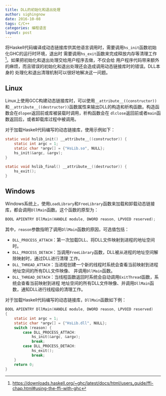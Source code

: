 ```yaml
---
title: DLL的初始化和退出处理
author: sighingnow
date: 2016-10-08
tags: C/C++
categories: 编程语言
layout: post
---
```


将Haskell代码编译成动态链接库供其他语言调用时，需要调用`hs_init`函数初始化GHC的运行时环境，退出时
需要调用`hs_exit`函数来完成释放内存等清理工作[^1]。如果把初始化和退出处理交给用户程序去做，不仅会给
用户程序代码带来额外的麻烦，而且错误的初始化和退出处理还会造成调用动态链接库时的错误。DLL本身的
处理化和退出清理机制可以很好地解决这一问题。

<!--more-->

Linux
-----

Linux上使用GCC构建动态链接库时，可以使用`__attribute__((constructor))`和`__attribute__((destructor))`函数属性来输出DLL的构造和析构函数。构造函数会在`dlopen`返回前或库被装载时调用，析构函数会在
`dlclose`返回前或者`main`函数返回后，或者卸载库过程中被调用。

对于加载Haskell代码编写的动态链接库，使用示例如下：

~~~c
static void hslib_init() __attribute__((constructor)) {
    static int argc = 1;
    static char *argv[] = {"HsLib.so", NULL};
    hs_init(&argc, &argv);
}

static void hslib_final() __attribute__((destructor)) {
    hs_exit();
}
~~~

Windows
-------

Windows系统上，使用`LoadLibrary`和`FreeLibrary`函数来加载和卸载动态链接库，都会调用`DllMain`函数。这个函数的原型为：

~~~c
BOOL APIENTRY DllMain(HANDLE module, DWORD reason, LPVOID reserved);
~~~

其中，`reason`参数指明了调用`DllMain`函数的原因，可选值包括：

+ `DLL_PROCESS_ATTACH`：第一次加载DLL、将DLL文件映射到进程的地址空间时。
+ `DLL_PROCESS_DETACH`：当调用`FreeLibrary`函数，DLL被从进程的地址空间解除映射时，通过DLL进行清理
工作。
+ `DLL_THREAD_ATTACH`：当进程创建一个新的线程时系统会查看当前映射到进程地址空间的所有DLL文件映像、
并调用`DllMain`函数。
+ `DLL_THREAD_DETACH`：当线程函数返回时系统会自动调用`ExitThread`函数，系统会查看当前映射到进程
地址空间的所有DLL文件映像、并调用`DllMain`函数，通知DLL进行线程级的清理工作。

对于加载Haskell代码编写的动态链接库，`DllMain`函数如下例：

~~~c
BOOL APIENTRY DllMain(HANDLE module, DWORD reason, LPVOID reserved)
{
    static int argc = 1;
    static char *argv[] = {"HsLib.dll", NULL};
    switch (reason) {
        case DLL_PROCESS_ATTACH:
            hs_init(&argc, &argv);
            break;
        case DLL_PROCESS_DETACH:
            hs_exit();
            break;
    }
    return 0;
}
~~~


[^1]: https://downloads.haskell.org/~ghc/latest/docs/html/users_guide/ffi-chap.html#using-the-ffi-with-ghc

